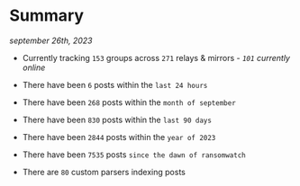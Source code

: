 
# Summary
_september 26th, 2023_

- Currently tracking `153` groups across `271` relays & mirrors - _`101` currently online_

- There have been `6` posts within the `last 24 hours`

- There have been `268` posts within the `month of september`

- There have been `830` posts within the `last 90 days`

- There have been `2844` posts within the `year of 2023`

- There have been `7535` posts `since the dawn of ransomwatch`

- There are `80` custom parsers indexing posts
